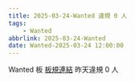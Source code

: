 ```yaml
---
title: 2025-03-24-Wanted 違規 0 人
tags:
    - Wanted
abbrlink: 2025-03-24-Wanted
date: Wanted-2025-03-24 12:00:00
---
```

Wanted 板 [板規連結](https://www.ptt.cc/bbs/Wanted/M.1608829773.A.D3B.html)
昨天違規 0 人
